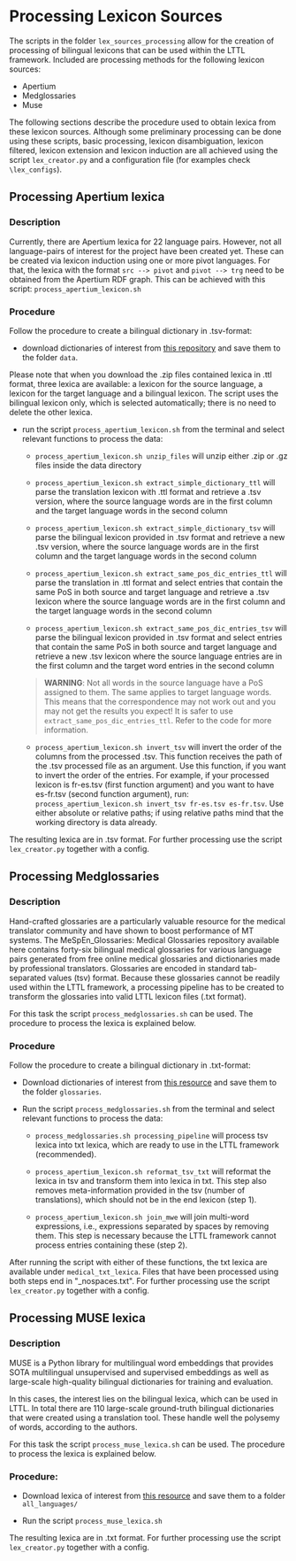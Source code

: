 # Processing Lexicon Sources

The scripts in the folder `lex_sources_processing` allow for the creation of processing of bilingual lexicons that can be used within the LTTL framework. Included are processing methods for the following lexicon sources:
- Apertium
- Medglossaries
- Muse

The following sections describe the procedure used to obtain lexica from these lexicon sources. Although some preliminary processing can be done using these scripts, basic processing, lexicon disambiguation, lexicon filtered, lexicon extension and lexicon induction are all achieved using the script `lex_creator.py` and a configuration file (for examples check `\lex_configs`).

## Processing Apertium lexica

### Description

Currently, there are Apertium lexica for 22 language pairs. However, not all language-pairs of interest for the project have been created yet. These can be created via lexicon induction using one or more pivot languages. For that, the lexica with the format `src --> pivot` and `pivot --> trg` need to be obtained from the Apertium RDF graph. This can be achieved with this script: ```process_apertium_lexicon.sh```


### Procedure

Follow the procedure to create a bilingual dictionary in .tsv-format:

- download dictionaries of interest from [this repository](https://github.com/acoli-repo/acoli-dicts/tree/master/stable/apertium/apertium-rdf-2020-03-18) 
and save them to the folder ```data```. 

Please note that when you download the .zip files contained lexica in .ttl format, 
three lexica are available: a lexicon for the source language, a lexicon for the target language and a bilingual lexicon. 
The script uses the bilingual lexicon only, which is selected automatically; there is no need to delete the other lexica.
    
- run the script ```process_apertium_lexicon.sh``` from the terminal and select relevant functions to process the data:

    * ```process_apertium_lexicon.sh unzip_files``` will unzip either .zip or .gz files inside the data directory
    
    * ```process_apertium_lexicon.sh extract_simple_dictionary_ttl``` will parse the translation lexicon with .ttl format
    and retrieve a .tsv version, where the source language words are in the first column and the target language words 
    in the second column 
    
    * ```process_apertium_lexicon.sh extract_simple_dictionary_tsv``` will parse the bilingual lexicon provided in .tsv format
    and retrieve a new .tsv version, where the source language words are in the first column and the target language words 
    in the second column
    
    * ```process_apertium_lexicon.sh extract_same_pos_dic_entries_ttl``` will parse the translation in .ttl format and select
    entries that contain the same PoS in both source and target language and retrieve a .tsv lexicon where the source 
    language words are in the first column and the target language words in the second column 
    
    * ```process_apertium_lexicon.sh extract_same_pos_dic_entries_tsv``` will parse the bilingual lexicon provided in .tsv format
    and select entries that contain the same PoS in both source and target language and retrieve a new .tsv lexicon where 
    the source language entries are in the first column and the target word entries in the second column
    
    > **WARNING**: Not all words in the source language have a PoS assigned to them. The same applies to target language
    words. This means that the correspondence may not work out and you may not get the results you expect! It is safer to
     use ```extract_same_pos_dic_entries_ttl```. Refer to the code for more information.
    
    * ```process_apertium_lexicon.sh invert_tsv``` will invert the order of the columns from the processed .tsv. This function
    receives the path of the .tsv processed file as an argument. Use this function, if you want to invert the order of the 
    entries. For example, if your processed lexicon is fr-es.tsv (first function argument) and you want to have es-fr.tsv
    (second function argument), run: ```process_apertium_lexicon.sh invert_tsv fr-es.tsv es-fr.tsv```. Use either absolute or
    relative paths; if using relative paths mind that the working directory is data already.
    
The resulting lexica are in .tsv format. For further processing use the script `lex_creator.py` together with a config.

## Processing Medglossaries

### Description

Hand-crafted glossaries are a particularly valuable resource for the medical translator community and have shown to boost performance of MT systems. The MeSpEn_Glossaries: Medical Glossaries repository available here contains forty-six bilingual
medical glossaries for various language pairs generated from free online medical glossaries and dictionaries made by professional translators. Glossaries are encoded in standard tab-separated values (tsv) format. Because these glossaries 
cannot be readily used within the LTTL framework, a processing pipeline has to be created to transform the glossaries into valid LTTL lexicon files (.txt format). 

For this task the script ```process_medglossaries.sh``` can be used. The procedure to process the lexica is explained below.

### Procedure

Follow the procedure to create a bilingual dictionary in .txt-format:

- Download dictionaries of interest from [this resource](https://zenodo.org/record/2205690#.YEICuxBKiEs) 
and save them to the folder ``glossaries``.
    
- Run the script ```process_medglossaries.sh``` from the terminal and select relevant functions to process the data:

    * ```process_medglossaries.sh processing_pipeline``` will process tsv lexica into txt lexica, which are ready to use 
    in the LTTL framework (recommended).
    
    * ```process_apertium_lexicon.sh reformat_tsv_txt``` will reformat the lexica in tsv and transform them into lexica in 
    txt. This step also removes meta-information provided in the tsv (number of translations), which should not be in the 
    end lexicon (step 1).
    
    * ```process_apertium_lexicon.sh join_mwe``` will join multi-word expressions, i.e., expressions separated by spaces by 
    removing them. This step is necessary because the LTTL framework cannot process entries containing these (step 2).
    
After running the script with either of these functions, the txt lexica are available under ``medical_txt_lexica``. Files that have been processed using both steps end in "_nospaces.txt". For further processing use the script `lex_creator.py` together with a config.

## Processing MUSE lexica

### Description

MUSE is a Python library for multilingual word embeddings that provides SOTA multilingual unsupervised and supervised embeddings as well as large-scale high-quality bilingual dictionaries for training and evaluation.

In this cases, the interest lies on the bilingual lexica, which can be used in LTTL.
In total there are 110 large-scale ground-truth bilingual dictionaries that were created using a translation tool. These handle well the polysemy of words, according to the authors.

For this task the script ```process_muse_lexica.sh``` can be used. The procedure to process the lexica is explained below.

### Procedure:

- Download lexica of interest from [this resource](https://github.com/facebookresearch/MUSE#ground-truth-bilingual-dictionaries) and save them to a folder `all_languages/`

- Run the script ```process_muse_lexica.sh```

The resulting lexica are in .txt format. For further processing use the script `lex_creator.py` together with a config.
